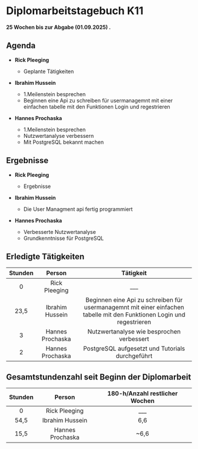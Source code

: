 
# Diplomarbeitstagebuch K11

**25 Wochen bis zur Abgabe (01.09.2025) .**

## Agenda

* **Rick Pleeging**
    * Geplante Tätigkeiten

* **Ibrahim Hussein**
    * 1.Meilenstein besprechen
    * Beginnen eine Api zu schreiben für usermanagemnt mit einer einfachen tabelle mit den Funktionen Login und regestrieren 

* **Hannes Prochaska**
    *  1.Meilenstein besprechen
    *  Nutzwertanalyse verbessern
    *  Mit PostgreSQL bekannt machen

## Ergebnisse

* **Rick Pleeging**
    * Ergebnisse

* **Ibrahim Hussein**
    * Die User Managment api fertig programmiert 

* **Hannes Prochaska**
    * Verbesserte Nutzwertanalyse
    * Grundkenntnisse für PostgreSQL

## Erledigte Tätigkeiten

| Stunden | Person | Tätigkeit |
| :-----: | :----: | :-------: |
| 0 | Rick Pleeging | ___ |
| 23,5| Ibrahim Hussein | Beginnen eine Api zu schreiben für usermanagemnt mit einer einfachen tabelle mit den Funktionen Login und regestrieren  |
| 3 | Hannes Prochaska | Nutzwertanalyse wie besprochen verbessert |
| 2 | Hannes Prochaska | PostgreSQL aufgesetzt und Tutorials durchgeführt |

## Gesamtstundenzahl seit Beginn der Diplomarbeit

| Stunden | Person | 180-h/Anzahl restlicher Wochen |
| :-----: | :----: | :-------: |
| 0 | Rick Pleeging | ___ |
| 54,5 | Ibrahim Hussein | 6,6 |
| 15,5 | Hannes Prochaska | ~6,6 |
